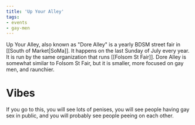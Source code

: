 ```yaml
---
title: 'Up Your Alley'
tags:
- events
- gay-men
---
```


Up Your Alley, also known as "Dore Alley" is a yearly BDSM street fair in [[South of Market|SoMa]]. It happens on the last Sunday of July every year. It is run by the same organization that runs [[Folsom St Fair]]. Dore Alley is somewhat similar to Folsom St Fair, but it is smaller, more focused on gay men, and raunchier.

# Vibes
If you go to this, you will see lots of penises, you will see people having gay sex in public, and you will probably see people peeing on each other.